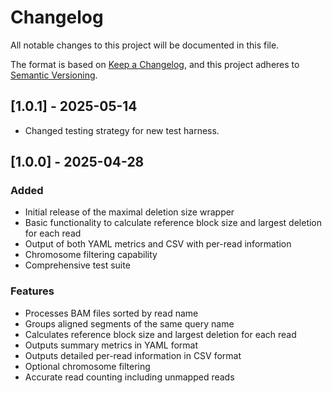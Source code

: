 # Changelog

All notable changes to this project will be documented in this file.

The format is based on [Keep a Changelog](https://keepachangelog.com/en/1.0.0/),
and this project adheres to [Semantic Versioning](https://semver.org/spec/v2.0.0.html).

## [1.0.1] - 2025-05-14
  - Changed testing strategy for new test harness.

## [1.0.0] - 2025-04-28

### Added
- Initial release of the maximal deletion size wrapper
- Basic functionality to calculate reference block size and largest deletion for each read
- Output of both YAML metrics and CSV with per-read information
- Chromosome filtering capability
- Comprehensive test suite

### Features
- Processes BAM files sorted by read name
- Groups aligned segments of the same query name
- Calculates reference block size and largest deletion for each read
- Outputs summary metrics in YAML format
- Outputs detailed per-read information in CSV format
- Optional chromosome filtering
- Accurate read counting including unmapped reads 